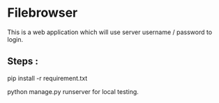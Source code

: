 # Filebrowser

This is a web application which will use server username / password to login. 


Steps :
-------

pip install -r requirement.txt

python manage.py runserver for local testing.




